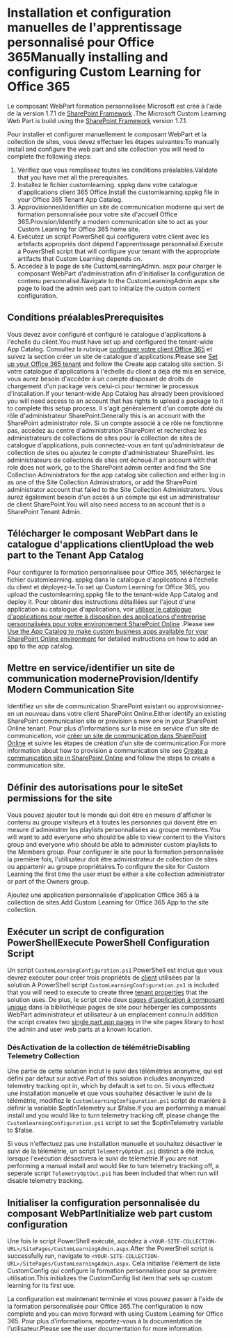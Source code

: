 # <a name="manually-installing-and-configuring-custom-learning-for-office-365"></a><span data-ttu-id="89aa3-101">Installation et configuration manuelles de l'apprentissage personnalisé pour Office 365</span><span class="sxs-lookup"><span data-stu-id="89aa3-101">Manually installing and configuring Custom Learning for Office 365</span></span>

<span data-ttu-id="89aa3-102">Le composant WebPart formation personnalisée Microsoft est créé à l'aide de la version 1.7.1 de [SharePoint Framework](https://docs.microsoft.com/en-us/sharepoint/dev/spfx/sharepoint-framework-overview) .</span><span class="sxs-lookup"><span data-stu-id="89aa3-102">The Microsoft Custom Learning Web Part is build using the [SharePoint Framework](https://docs.microsoft.com/en-us/sharepoint/dev/spfx/sharepoint-framework-overview) version 1.7.1.</span></span>

<span data-ttu-id="89aa3-103">Pour installer et configurer manuellement le composant WebPart et la collection de sites, vous devez effectuer les étapes suivantes:</span><span class="sxs-lookup"><span data-stu-id="89aa3-103">To manually install and configure the web part and site collection you will need to complete the following steps:</span></span>

1. <span data-ttu-id="89aa3-104">Vérifiez que vous remplissez toutes les conditions préalables.</span><span class="sxs-lookup"><span data-stu-id="89aa3-104">Validate that you have met all the prerequisites.</span></span>
1. <span data-ttu-id="89aa3-105">Installez le fichier customlearning. sppkg dans votre catalogue d'applications client 365 Office.</span><span class="sxs-lookup"><span data-stu-id="89aa3-105">Install the customlearning.sppkg file in your Office 365 Tenant App Catalog.</span></span>
1. <span data-ttu-id="89aa3-106">Approvisionner/identifier un site de communication moderne qui sert de formation personnalisée pour votre site d'accueil Office 365.</span><span class="sxs-lookup"><span data-stu-id="89aa3-106">Provision/Identify a modern communication site to act as your Custom Learning for Office 365 home site.</span></span>
1. <span data-ttu-id="89aa3-107">Exécutez un script PowerShell qui configurera votre client avec les artefacts appropriés dont dépend l'apprentissage personnalisé.</span><span class="sxs-lookup"><span data-stu-id="89aa3-107">Execute a PowerShell script that will configure your tenant with the appropriate artifacts that Custom Learning depends on.</span></span>
1. <span data-ttu-id="89aa3-108">Accédez à la page de site CustomLearningAdmin. aspx pour charger le composant WebPart d'administration afin d'initialiser la configuration de contenu personnalisé.</span><span class="sxs-lookup"><span data-stu-id="89aa3-108">Navigate to the CustomLearningAdmin.aspx site page to load the admin web part to initialize the custom content configuration.</span></span>

## <a name="prerequisites"></a><span data-ttu-id="89aa3-109">Conditions préalables</span><span class="sxs-lookup"><span data-stu-id="89aa3-109">Prerequisites</span></span>

<span data-ttu-id="89aa3-110">Vous devez avoir configuré et configuré le catalogue d'applications à l'échelle du client.</span><span class="sxs-lookup"><span data-stu-id="89aa3-110">You must have set up and configured the tenant-wide App Catalog.</span></span> <span data-ttu-id="89aa3-111">Consultez la rubrique [configurer votre client Office 365](https://docs.microsoft.com/en-us/sharepoint/dev/spfx/set-up-your-developer-tenant#create-app-catalog-site) et suivez la section créer un site de catalogue d'applications.</span><span class="sxs-lookup"><span data-stu-id="89aa3-111">Please see [Set up your Office 365 tenant](https://docs.microsoft.com/en-us/sharepoint/dev/spfx/set-up-your-developer-tenant#create-app-catalog-site) and follow the Create app catalog site section.</span></span> <span data-ttu-id="89aa3-112">Si votre catalogue d'applications à l'échelle du client a déjà été mis en service, vous aurez besoin d'accéder à un compte disposant de droits de chargement d'un package vers celui-ci pour terminer le processus d'installation.</span><span class="sxs-lookup"><span data-stu-id="89aa3-112">If your tenant-wide App Catalog has already been provisioned you will need access to an account that has rights to upload a package to it to complete this setup process.</span></span> <span data-ttu-id="89aa3-113">Il s'agit généralement d'un compte doté du rôle d'administrateur SharePoint.</span><span class="sxs-lookup"><span data-stu-id="89aa3-113">Generally this is an account with the SharePoint administrator role.</span></span> <span data-ttu-id="89aa3-114">Si un compte associé à ce rôle ne fonctionne pas, accédez au centre d'administration SharePoint et recherchez les administrateurs de collections de sites pour la collection de sites de catalogue d'applications, puis connectez-vous en tant qu'administrateur de collection de sites ou ajoutez le compte d'administrateur SharePoint. les administrateurs de collections de sites ont échoué.</span><span class="sxs-lookup"><span data-stu-id="89aa3-114">If an account with that role does not work, go to the SharePoint admin center and find the Site Collection Administrators for the app catalog site collection and either log in as one of the Site Collection Administrators, or add the SharePoint administrator account that failed to the Site Collection Administrators.</span></span> <span data-ttu-id="89aa3-115">Vous aurez également besoin d'un accès à un compte qui est un administrateur de client SharePoint.</span><span class="sxs-lookup"><span data-stu-id="89aa3-115">You will also need access to an account that is a SharePoint Tenant Admin.</span></span>

## <a name="upload-the-web-part-to-the-tenant-app-catalog"></a><span data-ttu-id="89aa3-116">Télécharger le composant WebPart dans le catalogue d'applications client</span><span class="sxs-lookup"><span data-stu-id="89aa3-116">Upload the web part to the Tenant App Catalog</span></span>

<span data-ttu-id="89aa3-117">Pour configurer la formation personnalisée pour Office 365, téléchargez le fichier customlearning. sppkg dans le catalogue d'applications à l'échelle du client et déployez-le.</span><span class="sxs-lookup"><span data-stu-id="89aa3-117">To set up Custom Learning for Office 365, you upload the customlearning.sppkg file to the tenant-wide App Catalog and deploy it.</span></span> <span data-ttu-id="89aa3-118">Pour obtenir des instructions détaillées sur l'ajout d'une application au catalogue d'applications, voir [utiliser le catalogue d'applications pour mettre à disposition des applications d'entreprise personnalisées pour votre environnement SharePoint Online](https://docs.microsoft.com/en-us/sharepoint/use-app-catalog) .</span><span class="sxs-lookup"><span data-stu-id="89aa3-118">Please see [Use the App Catalog to make custom business apps available for your SharePoint Online environment](https://docs.microsoft.com/en-us/sharepoint/use-app-catalog) for detailed instructions on how to add an app to the app catalog.</span></span>

## <a name="provisionidentify-modern-communication-site"></a><span data-ttu-id="89aa3-119">Mettre en service/identifier un site de communication moderne</span><span class="sxs-lookup"><span data-stu-id="89aa3-119">Provision/Identify Modern Communication Site</span></span>

<span data-ttu-id="89aa3-120">Identifiez un site de communication SharePoint existant ou approvisionnez-en un nouveau dans votre client SharePoint Online.</span><span class="sxs-lookup"><span data-stu-id="89aa3-120">Either identify an existing SharePoint communication site or provision a new one in your SharePoint Online tenant.</span></span> <span data-ttu-id="89aa3-121">Pour plus d'informations sur la mise en service d'un site de communication, voir [créer un site de communication dans SharePoint Online](https://support.office.com/en-us/article/create-a-communication-site-in-sharepoint-online-7fb44b20-a72f-4d2c-9173-fc8f59ba50eb) et suivre les étapes de création d'un site de communication.</span><span class="sxs-lookup"><span data-stu-id="89aa3-121">For more information about how to provision a communication site see [Create a communication site in SharePoint Online](https://support.office.com/en-us/article/create-a-communication-site-in-sharepoint-online-7fb44b20-a72f-4d2c-9173-fc8f59ba50eb) and follow the steps to create a communication site.</span></span>

## <a name="set-permissions-for-the-site"></a><span data-ttu-id="89aa3-122">Définir des autorisations pour le site</span><span class="sxs-lookup"><span data-stu-id="89aa3-122">Set permissions for the site</span></span>

<span data-ttu-id="89aa3-123">Vous pouvez ajouter tout le monde qui doit être en mesure d'afficher le contenu au groupe visiteurs et à toutes les personnes qui doivent être en mesure d'administrer les playlists personnalisées au groupe membres.</span><span class="sxs-lookup"><span data-stu-id="89aa3-123">You will want to add everyone who should be able to view content to the Visitors group and everyone who should be able to administer custom playlists to the Members group.</span></span> <span data-ttu-id="89aa3-124">Pour configurer le site pour la formation personnalisée la première fois, l'utilisateur doit être administrateur de collection de sites ou appartenir au groupe propriétaires.</span><span class="sxs-lookup"><span data-stu-id="89aa3-124">To configure the site for Custom Learning the first time the user must be either a site collection administrator or part of the Owners group.</span></span>

<span data-ttu-id="89aa3-125">Ajoutez une application personnalisée d'application Office 365 à la collection de sites.</span><span class="sxs-lookup"><span data-stu-id="89aa3-125">Add Custom Learning for Office 365 App to the site collection.</span></span>

## <a name="execute-powershell-configuration-script"></a><span data-ttu-id="89aa3-126">Exécuter un script de configuration PowerShell</span><span class="sxs-lookup"><span data-stu-id="89aa3-126">Execute PowerShell Configuration Script</span></span>

<span data-ttu-id="89aa3-127">Un script `CustomLearningConfiguration.ps1` PowerShell est inclus que vous devrez exécuter pour créer trois propriétés de [client](https://docs.microsoft.com/en-us/sharepoint/dev/spfx/tenant-properties) utilisées par la solution.</span><span class="sxs-lookup"><span data-stu-id="89aa3-127">A PowerShell script `CustomLearningConfiguration.ps1` is included that you will need to execute to create three [tenant properties](https://docs.microsoft.com/en-us/sharepoint/dev/spfx/tenant-properties) that the solution uses.</span></span> <span data-ttu-id="89aa3-128">De plus, le script crée deux [pages d'application à composant unique](https://docs.microsoft.com/en-us/sharepoint/dev/spfx/web-parts/single-part-app-pages) dans la bibliothèque pages de site pour héberger les composants WebPart administrateur et utilisateur à un emplacement connu.</span><span class="sxs-lookup"><span data-stu-id="89aa3-128">In addition the script creates two [single part app pages](https://docs.microsoft.com/en-us/sharepoint/dev/spfx/web-parts/single-part-app-pages) in the site pages library to host the admin and user web parts at a known location.</span></span>

### <a name="disabling-telemetry-collection"></a><span data-ttu-id="89aa3-129">DésActivation de la collection de télémétrie</span><span class="sxs-lookup"><span data-stu-id="89aa3-129">Disabling Telemetry Collection</span></span>

<span data-ttu-id="89aa3-130">Une partie de cette solution inclut le suivi des télémétries anonyme, qui est défini par défaut sur activé.</span><span class="sxs-lookup"><span data-stu-id="89aa3-130">Part of this solution includes anonymized telemetry tracking opt in, which by default is set to on.</span></span> <span data-ttu-id="89aa3-131">Si vous effectuez une installation manuelle et que vous souhaitez désactiver le suivi de la télémétrie, modifiez le `CustomlearningConfiguration.ps1` script de manière à définir la variable $optInTelemetry sur $false.</span><span class="sxs-lookup"><span data-stu-id="89aa3-131">If you are performing a manual install and you would like to turn telemetry tracking off, please change the `CustomlearningConfiguration.ps1` script to set the $optInTelemetry variable to $false.</span></span>

<span data-ttu-id="89aa3-132">Si vous n'effectuez pas une installation manuelle et souhaitez désactiver le suivi de la télémétrie, un script `TelemetryOptOut.ps1` distinct a été inclus, lorsque l'exécution désactivera le suivi de télémétrie.</span><span class="sxs-lookup"><span data-stu-id="89aa3-132">If you are not performing a manual install and would like to turn telemetry tracking off, a seperate script `TelemetryOptOut.ps1` has been included that when run will disable telemetry tracking.</span></span>

## <a name="initialize-web-part-custom-configuration"></a><span data-ttu-id="89aa3-133">Initialiser la configuration personnalisée du composant WebPart</span><span class="sxs-lookup"><span data-stu-id="89aa3-133">Initialize web part custom configuration</span></span>

<span data-ttu-id="89aa3-134">Une fois le script PowerShell exécuté, accédez à `<YOUR-SITE-COLLECTION-URL>/SitePages/CustomLearningAdmin.aspx`.</span><span class="sxs-lookup"><span data-stu-id="89aa3-134">After the PowerShell script is successfully run, navigate to `<YOUR-SITE-COLLECTION-URL>/SitePages/CustomLearningAdmin.aspx`.</span></span> <span data-ttu-id="89aa3-135">Cela initialise l'élément de liste CustomConfig qui configure la formation personnalisée pour sa première utilisation.</span><span class="sxs-lookup"><span data-stu-id="89aa3-135">This initializes the CustomConfig list item that sets up custom learning for its first use.</span></span>

<span data-ttu-id="89aa3-136">La configuration est maintenant terminée et vous pouvez passer à l'aide de la formation personnalisée pour Office 365.</span><span class="sxs-lookup"><span data-stu-id="89aa3-136">The configuration is now complete and you can move forward with using Custom Learning for Office 365.</span></span> <span data-ttu-id="89aa3-137">Pour plus d'informations, reportez-vous à la documentation de l'utilisateur.</span><span class="sxs-lookup"><span data-stu-id="89aa3-137">Please see the user documentation for more information.</span></span>